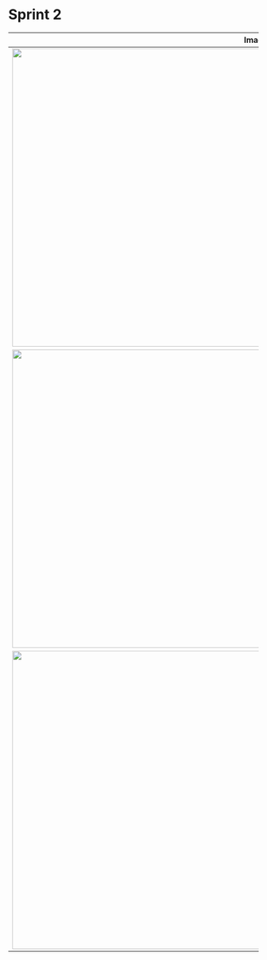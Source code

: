 # Sprint 2

| Imagens |
| :-----: |
| <img src = "https://github.com/ICEI-PUC-Minas-PPC-CC/PPC-CC-2023-2--MENTO2--NOITE--HelpSchool/blob/main/docs/img/HelpSchool%20(4).jpg" width="1000" height="600"/> |
| <img src = "https://github.com/ICEI-PUC-Minas-PPC-CC/PPC-CC-2023-2--MENTO2--NOITE--HelpSchool/blob/main/docs/img/HelpSchool%20(5).jpg" width="1000" height="600"/> |
| <img src = "https://github.com/ICEI-PUC-Minas-PPC-CC/PPC-CC-2023-2--MENTO2--NOITE--HelpSchool/blob/main/docs/img/HelpSchool%20(1).jpg" width="1000" height="600"/> |
